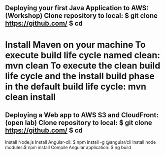 Deploying your first Java Application to AWS:(Workshop)
Clone repository to local:
$ git clone https://github.com/<URL>
$ cd <file-name>
-------------
Install Maven on your machine
To execute build life cycle named clean: mvn clean
To execute the clean build life cycle and the install build phase in the default build life cycle: mvn clean install
============================================================================================================================
Deploying a Web app to AWS S3 and CloudFront:(open lab)
Clone repository to local:
$ git clone https://github.com/<URL>
$ cd <file-name>
--------------
Install Node.js
Install Angular-cli: $ npm install -g @angular/cli
Install node modules:$ npm install 
Compile Angular application: $ ng build
